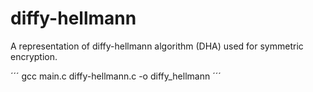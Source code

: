 # diffy-hellmann
A representation of diffy-hellmann algorithm (DHA) used for symmetric encryption.

´´´
gcc main.c diffy-hellmann.c -o diffy_hellmann
´´´
